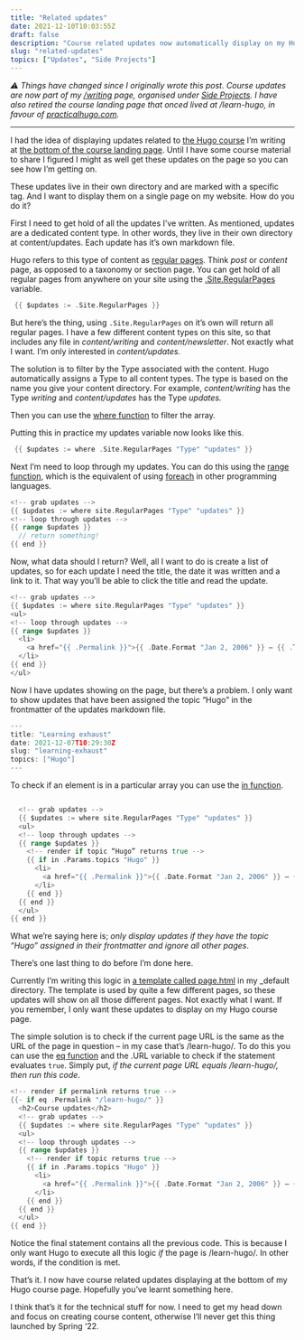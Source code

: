 ```yaml
---
title: "Related updates"
date: 2021-12-10T10:03:55Z
draft: false
description: "Course related updates now automatically display on my Hugo course page. It took some thought but the solution was pretty simple in the end."
slug: "related-updates"
topics: ["Updates", "Side Projects"]
---
```



*⚠️ Things have changed since I originally wrote this post. Course updates are now part of my [/writing](/writing) page, organised under [Side Projects](/topics/side-projects/). I have also retired the course landing page that onced lived at /learn-hugo, in favour of [practicalhugo.com](https://practicalhugo.com).*

---

I had the idea of displaying updates related to [the Hugo course](https://practicalhugo.com) I’m writing at [the bottom of the  course landing page](/learn-hugo/#updates).  Until I have some course material to share I figured I might as well get these updates on the page so you can see how I’m getting on. 

These updates live in their own directory and are marked with a specific tag. And I want to display them on a single page on my website. How do you do it?

First I need to get hold of all the updates I’ve written. As mentioned, updates are a dedicated content type. In other words, they live in their own directory at content/updates. Each update has it’s own markdown file.

Hugo refers to this type of content as [regular pages](https://gohugo.io/variables/site/#sitepages-compared-to-pages). Think *post* or *content* page, as opposed to a taxonomy or section page. You can get hold of all regular pages from anywhere on your site using the [.Site.RegularPages](https://gohugo.io/variables/site/#site-pages) variable. 

```go
 {{ $updates := .Site.RegularPages }} 
```

But here’s the thing, using `.Site.RegularPages` on it’s own will return all regular pages. I have a few different content types on this site, so that includes any file in *content/writing* and *content/newsletter*. Not exactly what I want. I’m only interested in *content/updates.*

The solution is to filter by the Type associated with the content. Hugo automatically assigns a Type to all content types. The type is based on the name you give your content directory. For example, *content/writing* has the Type *writing* and *content/updates* has the Type *updates.* 

Then you can use the [where function](https://gohugo.io/functions/where/) to filter the array.

Putting this in practice my updates variable now looks like this.

```go
 {{ $updates := where .Site.RegularPages "Type" "updates" }} 
```

Next I’m need to loop through my updates. You can do this using the [range function](https://gohugo.io/functions/range/), which is the equivalent of using [foreach](https://developer.mozilla.org/en-US/docs/Web/JavaScript/Reference/Global_Objects/Array/forEach) in other programming languages.

```go
<!-- grab updates -->
{{ $updates := where site.RegularPages "Type" "updates" }}  
<!-- loop through updates -->
{{ range $updates }}
  // return something!  
{{ end }}
```

Now, what data should I return? Well, all I want to do is create a list of updates, so for each update I need the title, the date it was written and a link to it. That way you’ll be able to click the title and read the update.

```go
<!-- grab updates -->
{{ $updates := where site.RegularPages "Type" "updates" }}  
<ul>
<!-- loop through updates -->
{{ range $updates }}
  <li>
    <a href="{{ .Permalink }}">{{ .Date.Format "Jan 2, 2006" }} – {{ .Title }}</a>
  </li>   
{{ end }}
</ul>
```

Now I have updates showing on the page, but there’s a problem. I only want to show updates that have been assigned the topic “Hugo” in the frontmatter of the updates markdown file. 

```go
---
title: "Learning exhaust"
date: 2021-12-07T10:29:30Z
slug: "learning-exhaust"
topics: ["Hugo"]
---
```

To check if an element is in a particular array you can use the [in function](https://gohugo.io/functions/in/).

```go

  <!-- grab updates -->
  {{ $updates := where site.RegularPages "Type" "updates" }}  
  <ul>
  <!-- loop through updates -->
  {{ range $updates }}
    <!-- render if topic “Hugo” returns true -->
    {{ if in .Params.topics "Hugo" }}
      <li>
        <a href="{{ .Permalink }}">{{ .Date.Format "Jan 2, 2006" }} – {{ .Title }}</a>
      </li>   
    {{ end }}
  {{ end }}
  </ul>
{{ end }}
```

What we’re saying here is; *only display updates if they have the topic “Hugo” assigned in their frontmatter and ignore all other pages*.

There’s one last thing to do before I’m done here. 

Currently I’m writing this logic in [a template called page.html](https://github.com/harrycresswell/harry/blob/master/themes/hc-starter/layouts/_default/page.html) in my _default directory. The template is used by quite a few different pages, so these updates will show on all those different pages. Not exactly what I want. If you remember, I only want these updates to display on my Hugo course page. 

The simple solution is to check if the current page URL is the same as the URL of the page in question – in my case that’s /learn-hugo/.  To do this you can use the [eq function](https://gohugo.io/functions/eq/) and the .URL variable to check if the  statement evaluates `true`. Simply put, *if the current page URL equals /learn-hugo/, then run this code*. 

```go
<!-- render if permalink returns true -->
{{- if eq .Permalink "/learn-hugo/" }}
  <h2>Course updates</h2>
  <!-- grab updates -->
  {{ $updates := where site.RegularPages "Type" "updates" }}  
  <ul>
  <!-- loop through updates -->
  {{ range $updates }}
    <!-- render if topic returns true -->
    {{ if in .Params.topics "Hugo" }}
      <li>
        <a href="{{ .Permalink }}">{{ .Date.Format "Jan 2, 2006" }} – {{ .Title }}</a>
      </li>   
    {{ end }}
  {{ end }}
  </ul>
{{ end }}
```

Notice the final statement contains all the previous code. This is because I only want Hugo to execute all this logic *if* the page is /learn-hugo/. In other words, if the condition is met. 

That’s it. I now have course related updates displaying at the bottom of my Hugo course page. Hopefully you’ve learnt something here.

I think that’s it for the technical stuff for now. I need to get my head down and focus on creating course content, otherwise I’ll never get this thing launched by Spring ‘22.